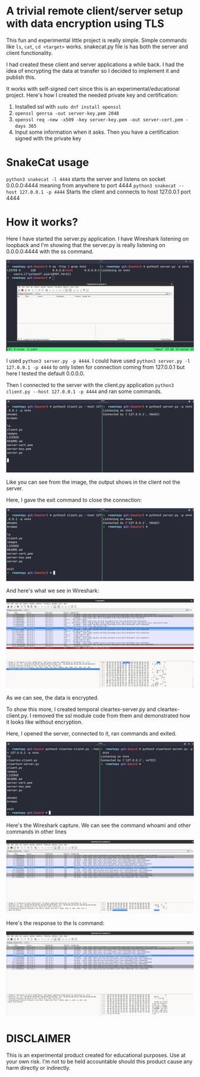 # A trivial remote client/server setup with data encryption using TLS

This fun and experimental little project is really simple.
Simple commands like `ls`, `cat`, `cd <target>` works. snakecat.py file is has both the server and client functionality.

I had created these client and server applications a while back. I had the idea of encrypting the data at transfer so I decided to implement it and publish this.

It works with self-signed cert since this is an experimental/educational project. Here's how I created the needed private key and certification:
1. Installed ssl with `sudo dnf install openssl`
2. `openssl genrsa -out server-key.pem 2048`
3. `openssl req -new -x509 -key server-key.pem -out server-cert.pem -days 365`
4. Input some information when it asks. Then you have a certification signed with the private key

# SnakeCat usage

`python3 snakecat -l 4444` starts the server and listens on socket 0.0.0.0:4444 meaning from anywhere to port 4444
`python3 snakecat --host 127.0.0.1 -p 4444` Starts the client and connects to host 127.0.0.1 port 4444

# How it works?

Here I have started the server.py application. I have Wireshark listening on loopback and I'm showing that the server.py is really listening on 0.0.0.0:4444 with the ss command.

![1.png](images/1.png)

I used `python3 server.py -p 4444`. I could have used `python3 server.py -l 127.0.0.1 -p 4444` to only listen for connection coming from 127.0.0.1 but here I tested the default 0.0.0.0.

Then I connected to the server with the client.py application `python3 client.py --host 127.0.0.1 -p 4444` and ran some commands.

![2.png](images/2.png)

Like you can see from the image, the output shows in the client not the server.

Here, I gave the exit command to close the connection:

![3.png](images/3.png)

And here's what we see in Wireshark:

![4.png](images/4.png)

As we can see, the data is encrypted.

To show this more, I created temporal cleartex-server.py and cleartex-client.py. I removed the ssl module code from them and demonstrated how it looks like without encryption.

Here, I opened the server, connected to it, ran commands and exited.

![5.png](images/5.png)

Here's the Wireshark capture. We can see the command whoami and other commands in other lines

![6.png](images/6.png)

Here's the response to the ls command:

![7.png](images/7.png)

# DISCLAIMER

This is an experimental product created for educational purposes. Use at your own risk. I'm not to be held accountable should this product cause any harm directly or indirectly.
